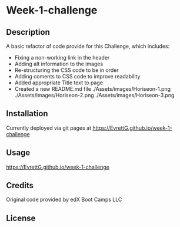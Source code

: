 # Week-1-challenge

## Description

A basic refactor of code provide for this Challenge, which includes:

* Fixing a non-working link in the header
* Adding alt information to the images
* Re-structuring the CSS code to be in order
* Adding coments to CSS code to improve readability
* Added appropriate Title text to page
* Created a new README.md file
  ./Assets/images/Horiseon-1.png
  ./Assets/images/Horiseon-2.png
  ./Assets/images/Horiseon-3.png

## Installation

Currently deployed via git pages at  https://EvrettG.github.io/week-1-challenge

## Usage

https://EvrettG.github.io/week-1-challenge

## Credits

Original code provided by edX Boot Camps LLC

## License

